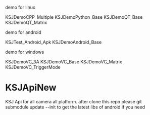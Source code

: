 ﻿demo for linux

KSJDemoCPP_Multiple
KSJDemoPython_Base
KSJDemoQT_Base
KSJDemoQT_Matrix

demo for android

KSJTest_Android_Apk
KSJDemoAndroid_Base

demo for windows

KSJDemoVC_3A
KSJDemoVC_Base
KSJDemoVC_Matrix
KSJDemoVC_TriggerMode

# KSJApiNew
KSJ Api for all camera all platform.
after clone this repo please
git submodule update --init
to get the latest libs of android  if you need
